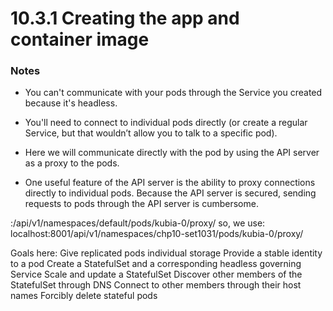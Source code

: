 # 10.3.1 Creating the app and container image

### Notes

- You can't communicate with your pods through the Service you created because it's headless.
- You'll need to connect to individual pods directly (or create a regular Service, but that wouldn’t allow you to talk to a specific pod).

- Here we will communicate directly with the pod by using the API server as a proxy to the pods.

- One useful feature of the API server is the ability to proxy connections directly to individual pods. Because the API server is secured, sending requests to pods through the API server is cumbersome.

<apiServerHost>:<port>/api/v1/namespaces/default/pods/kubia-0/proxy/<path>
so, we use:
localhost:8001/api/v1/namespaces/chp10-set1031/pods/kubia-0/proxy/

Goals here:
 Give replicated pods individual storage
 Provide a stable identity to a pod
 Create a StatefulSet and a corresponding headless governing Service
 Scale and update a StatefulSet
 Discover other members of the StatefulSet through DNS
 Connect to other members through their host names
 Forcibly delete stateful pods

